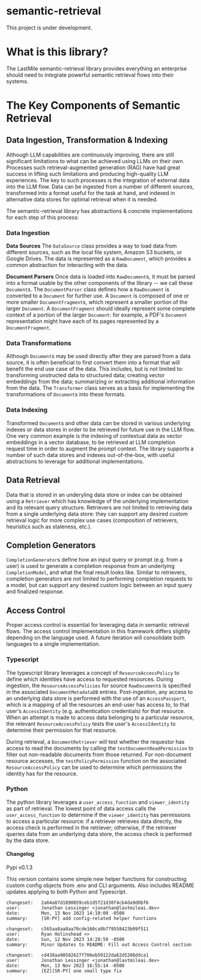 # semantic-retrieval

This project is under development.


# What is this library?
The LastMile semantic-retrieval library provides everything an enterprise should need to integrate powerful semantic retrieval flows into their systems.

# The Key Components of Semantic Retrieval

## Data Ingestion, Transformation & Indexing
Although LLM capabilities are continuously improving, there are still significant limitations to what can be achieved using LLMs on their own. Processes such retrieval-augmented generation (RAG) have had great success in lifting such limitations and producing high-quality LLM experiences. The key to such processes is the integration of external data into the LLM flow. Data can be ingested from a number of different sources, transformed into a format useful for the task at hand, and indexed in alternative data stores for optimal retrieval when it is needed.

The semantic-retrieval library has abstractions & concrete implementations for each step of this process:

### Data Ingestion

**Data Sources**
The `DataSource` class provides a way to load data from different sources, such as the local file system, Amazon S3 buckets, or Google Drives. The data is represented as a `RawDocument`, which provides a common abstraction for interacting with the data.

**Document Parsers**
Once data is loaded into `RawDocument`s, it must be parsed into a format usable by the other components of the library -- we call these `Document`s. The `DocumentParser` class defines how a `RawDocument` is converted to a `Document` for further use. A `Document` is composed of one or more smaller `DocumentFragment`s, which represent a smaller portion of the larger `Document`. A `DocumentFragment` should ideally represent some complete context of a portion of the larger `Document`: for example, a PDF's `Document` representation might have each of its pages represented by a `DocumentFragment`.

### Data Transformations
Although `Document`s may be used directly after they are parsed from a data source, it is often beneficial to first convert them into a format that will benefit the end use case of the data. This includes, but is not limited to: transforming unstructed data to structured data; creating vector embeddings from the data; summarizing or extracting additional information from the data. The `Transformer` class serves as a basis for implementing the transformations of `Document`s into these formats.

### Data Indexing
Transformed `Document`s and other data can be stored in various underlying indexes or data stores in order to be retrieved for future use in the LLM flow. One very common example is the indexing of contextual data as vector embeddings in a vector database, to be retrieved at LLM completion request time in order to augment the prompt context. The library supports a number of such data stores and indexes out-of-the-box, with useful abstractions to leverage for additional implementations.


## Data Retrieval
Data that is stored in an underyling data store or index can be obtained using a `Retriever` which has knowledge of the underlying implementation and its relevant query structure. Retrievers are not limited to retrieving data from a single underlying data store: they can support any desired custom retrieval logic for more complex use cases (composition of retrievers, heuristics such as staleness, etc.).


## Completion Generators
`CompletionGenerator`s define how an input query or prompt (e.g. from a user) is used to generate a completion response from an underlying `CompletionModel`, and what the final result looks like. Similar to retrievers, completion generators are not limited to performing completion requests to a model, but can support any desired custom logic between an input query and finalized response.

## Access Control
Proper access control is essential for leveraging data in semantic retrieval flows. The access control implementation in this framework differs slightly depending on the language used. A future iteration will consolidate both languages to a single implementation.

### Typescript
The typescript library leverages a concept of `ResourceAccessPolicy` to define which identities have access to requested resources. During ingestion, the `ResourceAccessPolicies` for source `RawDocument`s is specified in the associated `DocumentMetadataDB` entries. 
Post-ingestion, any access to an underlying data store is performed with the use of an `AccessPassport`, which is a mapping of all the resources an end-user has access to, to that user's `AccessIdentity` (e.g. authentication credentials) for that resource. When an attempt is made to access data belonging to a particular resource, the relevant `ResourceAccessPolicy` tests the user's `AccessIdentity` to determine their permission for that resource.

During retrieval, a `DocumentRetriever` will test whether the requestor has access to read the documents by calling the `testDocumentReadPermission` to filter out non-readable documents from those returned. For non-document resource accesses, the `testPolicyPermission` function on the associated `ResourceAccessPolicy` can be used to determine which permissions the identity has for the resource.


### Python
The python library leverages a `user_access_function` and `viewer_identity` as part of retrieval. The lowest point of data access calls the `user_access_function` to determine if the `viewer_identity` has permissions to access a particular resource: if a retriever retrieves data directly, the access check is performed in the retriever; otherwise, if the retriever queries data from an underlying data store, the access check is performed by the data store.


#### Changelog
Pypi v0.1.3

This version contains some simple new helper functions for constructing custom config objects from .env and CLI arguments. Also includes README updates applying to both Python and Typescript.

```
changeset:   2a64a87d1890059ceb1d5f21d30f4cb4da9d0bf6
user:        Jonathan Lessinger <jonathan@lastmileai.dev>
date:        Mon, 13 Nov 2023 14:10:09 -0500
summary:     [SR-PY] add config-related helper functions

changeset:   c565aa8aa8aa70cde160ca9b779558423b09f511
user:        Ryan Holinshead <>
date:        Sun, 12 Nov 2023 14:28:59 -0500
summary:     Minor Updates to README: Fill out Access Control section

changeset:   cd438aa90582627f706eb59122da62d5208ddca1
user:        Jonathan Lessinger <jonathan@lastmileai.dev>
date:        Mon, 13 Nov 2023 16:55:14 -0500
summary:     [EZ][SR-PY] one small type fix
```